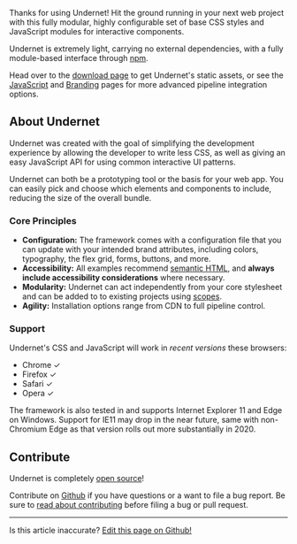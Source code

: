 Thanks for using Undernet! Hit the ground running in your next web project with this fully modular, highly configurable set of base CSS styles and JavaScript modules for interactive components.

Undernet is extremely light, carrying no external dependencies, with a fully module-based interface through [npm](https://www.npmjs.org/package/undernet).

Head over to the [download page](/docs/overview/download) to get Undernet's static assets, or see the [JavaScript](/docs/overview/javascript) and [Branding](/docs/overview/branding) pages for more advanced pipeline integration options.

## About Undernet

Undernet was created with the goal of simplifying the development experience by allowing the developer to write less CSS, as well as giving an easy JavaScript API for using common interactive UI patterns.

Undernet can both be a prototyping tool or the basis for your web app. You can easily pick and choose which elements and components to include, reducing the size of the overall bundle.

### Core Principles

- **Configuration:** The framework comes with a configuration file that you can update with your intended brand attributes, including colors, typography, the flex grid, forms, buttons, and more.
- **Accessibility:** All examples recommend [semantic HTML](https://developer.mozilla.org/en-US/docs/Web/Guide/HTML/HTML5#Semantics), and **always include accessibility considerations** where necessary.
- **Modularity:** Undernet can act independently from your core stylesheet and can be added to to existing projects using [scopes](/docs/overview/branding).
- **Agility:** Installation options range from CDN to full pipeline control.

### Support

Undernet's CSS and JavaScript will work in _recent versions_ these browsers:

- Chrome ✓
- Firefox ✓
- Safari ✓
- Opera ✓

The framework is also tested in and supports Internet Explorer 11 and Edge on Windows. Support for IE11 may drop in the near future, same with non-Chromium Edge as that version rolls out more substantially in 2020.

## Contribute

Undernet is completely [open source](https://en.wikipedia.org/wiki/Free_and_open-source_software)!

Contribute on [Github](https://www.github.com/geotrev/undernet/issues) if you have questions or a want to file a bug report. Be sure to [read about contributing](https://github.com/geotrev/undernet/blob/master/CONTRIBUTING.md) before filing a bug or pull request.

<hr />
<p class="has-text-end">Is this article inaccurate? <a href="https://github.com/geotrev/undernet/tree/master/app/docs/introduction.md">Edit this page on Github!</a></p>
